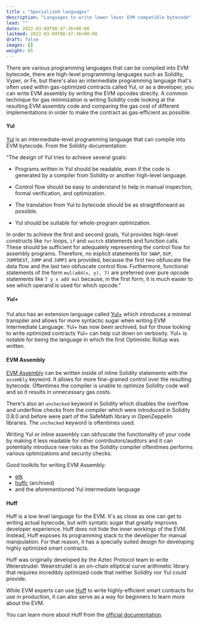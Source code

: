 ```yaml
---
title : "Specialized languages"
description: "Languages to write lower lever EVM compatible bytecode"
lead: ""
date: 2022-03-09T08:47:36+00:00
lastmod: 2022-03-09T08:47:36+00:00
draft: false
images: []
weight: 65
---
```


There are various programming languages that can be compiled into EVM bytecode, there are high-level programming languages such as Solidity, Vyper, or Fe, but there's also an intermediate programming language that's often used within gas-optimized contracts called Yul, or as a developer, you can write EVM assembly by writing the EVM opcodes directly. A common technique for gas minimization is writing Solidity code looking at the resulting EVM assembly code and comparing the gas cost of different implementations in order to make the contract as gas-efficient as possible.

#### Yul

[Yul](https://docs.soliditylang.org/en/v0.8.12/yul.html) is an intermediate-level programming language that can compile into EVM bytecode. From the Solidity documentation:

"The design of Yul tries to achieve several goals:

- Programs written in Yul should be readable, even if the code is generated by a compiler from Solidity or another high-level language.

- Control flow should be easy to understand to help in manual inspection, formal verification, and optimization.

- The translation from Yul to bytecode should be as straightforward as possible.

- Yul should be suitable for whole-program optimization.

In order to achieve the first and second goals, Yul provides high-level constructs like `for` loops, `if` and `switch` statements and function calls. These should be sufficient for adequately representing the control flow for assembly programs. Therefore, no explicit statements for `SWAP`, `DUP`, `JUMPDEST`, `JUMP` and `JUMPI` are provided, because the first two obfuscate the data flow and the last two obfuscate control flow. Furthermore, functional statements of the form `mul(add(x, y), 7)` are preferred over pure opcode statements like `7 y x add mul` because, in the first form, it is much easier to see which operand is used for which opcode."

##### Yul+

Yul also has an extension language called [Yul+](https://github.com/fuelLabs/yulp) which introduces a minimal transpiler and allows for more syntactic sugar when writing EVM Intermediate Language. Yul+ has now been archived, but for those looking to write optimized contracts Yul+ can help cut down on verbosity. Yul+ is notable for being the language in which the first Optimistic Rollup was written.

#### EVM Assembly

[EVM Assembly](https://docs.soliditylang.org/en/v0.8.12/assembly.html) can be written inside of inline Solidity statements with the `assembly` keyword. It allows for more fine-grained control over the resulting bytecode. Oftentimes the compiler is unable to optimize Solidity code well and so it results in unnecessary gas costs.

There's also an `unchecked` keyword in Solidity which disables the overflow and underflow checks from the compiler which were introduced in Solidity 0.8.0 and before were part of the SafeMath library in OpenZeppelin libraries. The `unchecked` keyword is oftentimes used.

Writing Yul or inline assembly can obfuscate the functionality of your code by making it less readable for other contributors/auditors and it can potentially introduce new risks as the Solidity compiler oftentimes performs various optimizations and security checks.  

Good toolkits for writing EVM Assembly:

- [etk](https://github.com/quilt/etk)
- [huffc](https://github.com/huff-language/huffc) (archived)
- and the aforementioned Yul intermediate language

#### Huff
Huff is a low level language for the EVM. It's as close as one can get to writing actual bytecode, but with syntatic sugar that greatly improves developer experience. Huff does not hide the inner workings of the EVM. Instead, Huff exposes its programming stack to the developer for manual manipulation. For that reason, it has a specially suited design for developing highly optimized smart contracts.

Huff was originally developed by the Aztec Protocol team to write Weierstrudel. Weierstrudel is an on-chain elliptical curve arithmetic library that requires incredibly optimized code that neither Solidity nor Yul could provide.

While EVM experts can use [Huff](https://github.com/huff-language/huff-rs) to write highly-efficient smart contracts for use in production, it can also serve as a way for beginners to learn more about the EVM.

You can learn more about Huff from the [official documentation](https://docs.huff.sh/).
